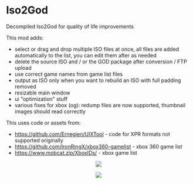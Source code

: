 # Iso2God
Decompiled Iso2God for quality of life improvements

This mod adds:
- select or drag and drop multiple ISO files at once, all files are added automatically to the list, you can edit them after as needed
- delete the source ISO and / or the GOD package after conversion / FTP upload
- use correct game names from game list files
- output as ISO only when you want to rebuild an ISO with full padding removed
- resizable main window
- ui "optimization" stuff
- various fixes for xbox (og): redump files are now supported, thumbnail images should read correctly

This uses code or assets from:
 - https://github.com/Ernegien/UIXTool - code for XPR formats not supported originally
 - https://github.com/IronRingX/xbox360-gamelist - xbox 360 game list
 - https://www.mobcat.zip/XboxIDs/ - xbox game list

<p align="center"><img src="https://github.com/user-attachments/assets/f68fcd67-9b56-4dd6-81a6-400beea401dd"></p>
<p align="center"><img src="https://github.com/user-attachments/assets/57247f16-1d54-4f32-9b6a-f10d2a6319c1"></p>

